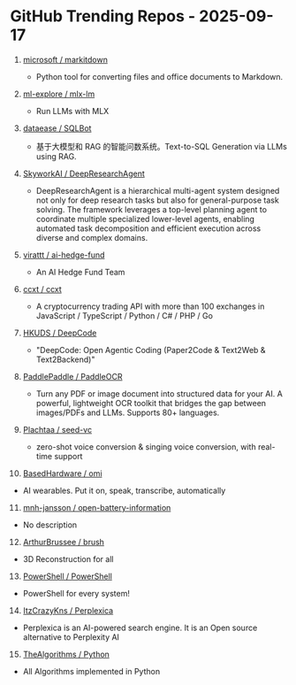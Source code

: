 # GitHub Trending Repos - 2025-09-17

1. [microsoft /    markitdown](https://github.com/microsoft/markitdown)
   - Python tool for converting files and office documents to Markdown.

2. [ml-explore /    mlx-lm](https://github.com/ml-explore/mlx-lm)
   - Run LLMs with MLX

3. [dataease /    SQLBot](https://github.com/dataease/SQLBot)
   - 基于大模型和 RAG 的智能问数系统。Text-to-SQL Generation via LLMs using RAG.

4. [SkyworkAI /    DeepResearchAgent](https://github.com/SkyworkAI/DeepResearchAgent)
   - DeepResearchAgent is a hierarchical multi-agent system designed not only for deep research tasks but also for general-purpose task solving. The framework leverages a top-level planning agent to coordinate multiple specialized lower-level agents, enabling automated task decomposition and efficient execution across diverse and complex domains.

5. [virattt /    ai-hedge-fund](https://github.com/virattt/ai-hedge-fund)
   - An AI Hedge Fund Team

6. [ccxt /    ccxt](https://github.com/ccxt/ccxt)
   - A cryptocurrency trading API with more than 100 exchanges in JavaScript / TypeScript / Python / C# / PHP / Go

7. [HKUDS /    DeepCode](https://github.com/HKUDS/DeepCode)
   - "DeepCode: Open Agentic Coding (Paper2Code & Text2Web & Text2Backend)"

8. [PaddlePaddle /    PaddleOCR](https://github.com/PaddlePaddle/PaddleOCR)
   - Turn any PDF or image document into structured data for your AI. A powerful, lightweight OCR toolkit that bridges the gap between images/PDFs and LLMs. Supports 80+ languages.

9. [Plachtaa /    seed-vc](https://github.com/Plachtaa/seed-vc)
   - zero-shot voice conversion & singing voice conversion, with real-time support

10. [BasedHardware /    omi](https://github.com/BasedHardware/omi)
   - AI wearables. Put it on, speak, transcribe, automatically

11. [mnh-jansson /    open-battery-information](https://github.com/mnh-jansson/open-battery-information)
   - No description

12. [ArthurBrussee /    brush](https://github.com/ArthurBrussee/brush)
   - 3D Reconstruction for all

13. [PowerShell /    PowerShell](https://github.com/PowerShell/PowerShell)
   - PowerShell for every system!

14. [ItzCrazyKns /    Perplexica](https://github.com/ItzCrazyKns/Perplexica)
   - Perplexica is an AI-powered search engine. It is an Open source alternative to Perplexity AI

15. [TheAlgorithms /    Python](https://github.com/TheAlgorithms/Python)
   - All Algorithms implemented in Python

